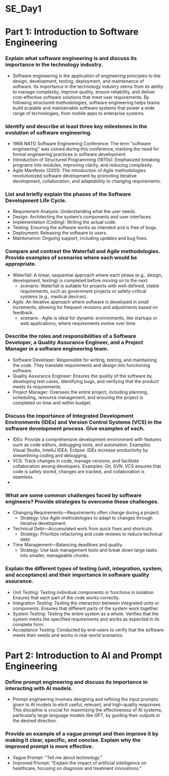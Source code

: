 # SE_Day1
# Part 1: Introduction to Software Engineering

### Explain what software engineering is and discuss its importance in the technology industry.
- Software engineering is the application of engineering principles to the design, development, testing, deployment, and maintenance of software. Its importance in the technology industry stems from its ability to manage complexity, improve quality, ensure reliability, and deliver cost-effective software solutions that meet user requirements. By following structured methodologies, software engineering helps teams build scalable and maintainable software systems that power a wide range of technologies, from mobile apps to enterprise systems.

### Identify and describe at least three key milestones in the evolution of software engineering.
- 1968 NATO Software Engineering Conference: The term "software engineering" was coined during this conference, marking the need for formal engineering practices in software development.
- Introduction of Structured Programming (1970s): Emphasized breaking programs into modules, improving clarity, and reducing complexity.
- Agile Manifesto (2001): The introduction of Agile methodologies revolutionized software development by promoting iterative development, collaboration, and adaptability to changing requirements.

### List and briefly explain the phases of the Software Development Life Cycle.
- Requirement Analysis: Understanding what the user needs.
- Design: Architecting the system’s components and user interfaces.
- Implementation (Coding): Writing the actual code.
- Testing: Ensuring the software works as intended and is free of bugs.
- Deployment: Releasing the software to users.
- Maintenance: Ongoing support, including updates and bug fixes.

### Compare and contrast the Waterfall and Agile methodologies. Provide examples of scenarios where each would be appropriate.
- Waterfall: A linear, sequential approach where each phase (e.g., design, development, testing) is completed before moving on to the next.
  - scenario: Waterfall is suitable for projects with well-defined, stable requirements, such as government projects or safety-critical systems (e.g., medical devices).
- Agile: An iterative approach where software is developed in small increments, allowing for frequent revisions and adjustments based on feedback.
  - scenario : Agile is ideal for dynamic environments, like startups or web applications, where requirements evolve over time.

### Describe the roles and responsibilities of a Software Developer, a Quality Assurance Engineer, and a Project Manager in a software engineering team.
- Software Developer: Responsible for writing, testing, and maintaining the code. They translate requirements and design into functioning software.
- Quality Assurance Engineer: Ensures the quality of the software by developing test cases, identifying bugs, and verifying that the product meets its requirements.
- Project Manager: Oversees the entire project, including planning, scheduling, resource management, and ensuring the project is completed on time and within budget.

### Discuss the importance of Integrated Development Environments (IDEs) and Version Control Systems (VCS) in the software development process. Give examples of each.
- IDEs: Provide a comprehensive development environment with features such as code editors, debugging tools, and automation. Examples: Visual Studio, IntelliJ IDEA, Eclipse. IDEs increase productivity by streamlining coding and debugging.
- VCS: Track changes in code, manage versions, and facilitate collaboration among developers. Examples: Git, SVN. VCS ensures that code is safely stored, changes are tracked, and collaboration is seamless.
- 
### What are some common challenges faced by software engineers? Provide strategies to overcome these challenges.
- Changing Requirements—Requirements often change during a project.
  - Strategy: Use Agile methodologies to adapt to changes through iterative development.
- Technical Debt—Accumulated work from quick fixes and shortcuts.
  - Strategy: Prioritize refactoring and code reviews to reduce technical debt.
- Time Management—Balancing deadlines and quality.
  - Strategy: Use task management tools and break down large tasks into smaller, manageable chunks.

### Explain the different types of testing (unit, integration, system, and acceptance) and their importance in software quality assurance.
- Unit Testing: Testing individual components or functions in isolation. Ensures that each part of the code works correctly.
- Integration Testing: Testing the interaction between integrated units or components. Ensures that different parts of the system work together.
- System Testing: Testing the entire system as a whole. Verifies that the system meets the specified requirements and works as expected in its complete form.
- Acceptance Testing: Conducted by end-users to verify that the software meets their needs and works in real-world scenarios.


# Part 2: Introduction to AI and Prompt Engineering

### Define prompt engineering and discuss its importance in interacting with AI models.
- Prompt engineering involves designing and refining the input prompts given to AI models to elicit useful, relevant, and high-quality responses. This discipline is crucial for maximizing the effectiveness of AI systems, particularly large language models like GPT, by guiding their outputs in the desired direction.

### Provide an example of a vague prompt and then improve it by making it clear, specific, and concise. Explain why the improved prompt is more effective.
- Vague Prompt: "Tell me about technology."
- Improved Prompt: "Explain the impact of artificial intelligence on healthcare, focusing on diagnosis and treatment innovations."
